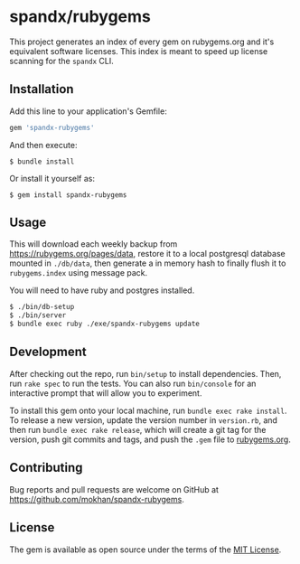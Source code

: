 # spandx/rubygems

This project generates an index of every gem on rubygems.org and it's equivalent software licenses.
This index is meant to speed up license scanning for the `spandx` CLI.

## Installation

Add this line to your application's Gemfile:

```ruby
gem 'spandx-rubygems'
```

And then execute:

    $ bundle install

Or install it yourself as:

    $ gem install spandx-rubygems

## Usage

This will download each weekly backup from https://rubygems.org/pages/data,
restore it to a local postgresql database mounted in `./db/data`,
then generate a in memory hash to finally flush it to `rubygems.index` using
message pack.

You will need to have ruby and postgres installed.

```bash
$ ./bin/db-setup
$ ./bin/server
$ bundle exec ruby ./exe/spandx-rubygems update
```

## Development

After checking out the repo, run `bin/setup` to install dependencies. Then, run `rake spec` to run the tests. You can also run `bin/console` for an interactive prompt that will allow you to experiment.

To install this gem onto your local machine, run `bundle exec rake install`. To release a new version, update the version number in `version.rb`, and then run `bundle exec rake release`, which will create a git tag for the version, push git commits and tags, and push the `.gem` file to [rubygems.org](https://rubygems.org).

## Contributing

Bug reports and pull requests are welcome on GitHub at https://github.com/mokhan/spandx-rubygems.


## License

The gem is available as open source under the terms of the [MIT License](https://opensource.org/licenses/MIT).
